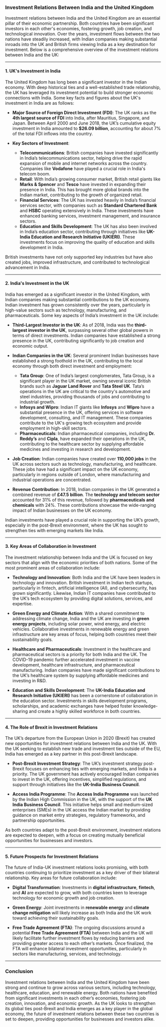 ### Investment Relations Between India and the United Kingdom

Investment relations between India and the United Kingdom are an essential pillar of their economic partnership. Both countries have been significant investors in each other's economies, fostering growth, job creation, and technological innovation. Over the years, investment flows between the two nations have steadily increased, with Indian companies making substantial inroads into the UK and British firms viewing India as a key destination for investment. Below is a comprehensive overview of the investment relations between India and the UK:

---

#### 1. **UK's Investment in India**
The United Kingdom has long been a significant investor in the Indian economy. With deep historical ties and a well-established trade relationship, the UK has leveraged its investment potential to build stronger economic connections with India. Some key facts and figures about the UK's investment in India are as follows:

- **Major Source of Foreign Direct Investment (FDI)**: The UK ranks as the **4th largest source of FDI** into India, after Mauritius, Singapore, and Japan. Between April 2000 and June 2018, the UK’s cumulative equity investment in India amounted to **$26.09 billion**, accounting for about 7% of the total FDI inflows into the country.
  
- **Key Sectors of Investment**:
  - **Telecommunications**: British companies have invested significantly in India’s telecommunications sector, helping drive the rapid expansion of mobile and internet networks across the country. Companies like **Vodafone** have played a crucial role in India's telecom boom.
  - **Retail**: With India’s growing consumer market, British retail giants like **Marks & Spencer** and **Tesco** have invested in expanding their presence in India. This has brought more global brands into the Indian market, contributing to the growth of organized retail.
  - **Financial Services**: The UK has invested heavily in India’s financial services sector, with companies such as **Standard Chartered Bank** and **HSBC** operating extensively in India. These investments have enhanced banking services, investment management, and insurance sectors.
  - **Education and Skills Development**: The UK has also been involved in India’s education sector, contributing through initiatives like **UK-India Education and Research Initiative (UKIERI)**. These investments focus on improving the quality of education and skills development in India.

British investments have not only supported key industries but have also created jobs, improved infrastructure, and contributed to technological advancement in India.

---

#### 2. **India's Investment in the UK**
India has emerged as a significant investor in the United Kingdom, with Indian companies making substantial contributions to the UK economy. Indian investment has grown consistently over the years, particularly in high-value sectors such as technology, manufacturing, and pharmaceuticals. Some key aspects of India’s investment in the UK include:

- **Third-Largest Investor in the UK**: As of 2018, India was the **third-largest investor in the UK**, surpassing several other global powers in terms of direct investments. Indian companies have established a strong presence in the UK, contributing significantly to job creation and economic output.

- **Indian Companies in the UK**: Several prominent Indian businesses have established a strong foothold in the UK, contributing to the local economy through both direct investment and employment:
  - **Tata Group**: One of India’s largest conglomerates, Tata Group, is a significant player in the UK market, owning several iconic British brands such as **Jaguar Land Rover** and **Tata Steel UK**. Tata’s operations in the UK are critical to the country's automotive and steel industries, providing thousands of jobs and contributing to industrial growth.
  - **Infosys and Wipro**: Indian IT giants like **Infosys** and **Wipro** have a substantial presence in the UK, offering services in software development, consulting, and IT management. These companies contribute to the UK's growing tech ecosystem and provide employment in high-skill sectors.
  - **Pharmaceuticals**: Indian pharmaceutical companies, including **Dr. Reddy’s** and **Cipla**, have expanded their operations in the UK, contributing to the healthcare sector by supplying affordable medicines and investing in research and development.

- **Job Creation**: Indian companies have created over **110,000 jobs** in the UK across sectors such as technology, manufacturing, and healthcare. These jobs have had a significant impact on the UK economy, particularly in regions outside of London, where manufacturing and industrial operations are concentrated.

- **Revenue Contribution**: In 2018, Indian companies in the UK generated a combined revenue of **£47.5 billion**. The **technology and telecom sector** accounted for 31% of this revenue, followed by **pharmaceuticals and chemicals** with 24%. These contributions showcase the wide-ranging impact of Indian businesses on the UK economy.

Indian investments have played a crucial role in supporting the UK’s growth, especially in the post-Brexit environment, where the UK has sought to strengthen ties with emerging markets like India.

---

#### 3. **Key Areas of Collaboration in Investment**
The investment relationship between India and the UK is focused on key sectors that align with the economic priorities of both nations. Some of the most prominent areas of collaboration include:

- **Technology and Innovation**: Both India and the UK have been leaders in technology and innovation. British investment in Indian tech startups, particularly in fintech, artificial intelligence (AI), and cybersecurity, has grown significantly. Likewise, Indian IT companies have contributed to the UK’s tech ecosystem by providing digital solutions, services, and expertise.
  
- **Green Energy and Climate Action**: With a shared commitment to addressing climate change, India and the UK are investing in **green energy projects**, including solar power, wind energy, and electric vehicles. Collaborative investments in renewable energy and green infrastructure are key areas of focus, helping both countries meet their sustainability goals.

- **Healthcare and Pharmaceuticals**: Investment in the healthcare and pharmaceutical sectors is a priority for both India and the UK. The COVID-19 pandemic further accelerated investment in vaccine development, healthcare infrastructure, and pharmaceutical manufacturing. Indian companies have made significant contributions to the UK’s healthcare system by supplying affordable medicines and investing in R&D.

- **Education and Skills Development**: The **UK-India Education and Research Initiative (UKIERI)** has been a cornerstone of collaboration in the education sector. Investments in skills development programs, scholarships, and academic exchanges have helped foster knowledge-sharing and create a highly skilled workforce in both countries.

---

#### 4. **The Role of Brexit in Investment Relations**
The UK’s departure from the European Union in 2020 (Brexit) has created new opportunities for investment relations between India and the UK. With the UK seeking to establish new trade and investment ties outside of the EU, India has emerged as a key partner in this post-Brexit landscape.

- **Post-Brexit Investment Strategy**: The UK’s investment strategy post-Brexit focuses on enhancing ties with emerging markets, and India is a priority. The UK government has actively encouraged Indian companies to invest in the UK, offering incentives, simplified regulations, and support through initiatives like the **UK-India Business Council**.
  
- **Access India Programme**: The **Access India Programme** was launched by the Indian High Commission in the UK, with the support of the **UK India Business Council**. This initiative helps small and medium-sized enterprises (SMEs) in the UK access the Indian market by providing guidance on market entry strategies, regulatory frameworks, and partnership opportunities.

As both countries adapt to the post-Brexit environment, investment relations are expected to deepen, with a focus on creating mutually beneficial opportunities for businesses and investors.

---

#### 5. **Future Prospects for Investment Relations**
The future of India-UK investment relations looks promising, with both countries continuing to prioritize investment as a key driver of their bilateral relationship. Key areas for future collaboration include:

- **Digital Transformation**: Investments in **digital infrastructure**, **fintech**, and **AI** are expected to grow, with both countries keen to leverage technology for economic growth and job creation.
  
- **Green Energy**: Joint investments in **renewable energy** and **climate change mitigation** will likely increase as both India and the UK work toward achieving their sustainability goals.
  
- **Free Trade Agreement (FTA)**: The ongoing discussions around a potential **Free Trade Agreement (FTA)** between India and the UK will likely facilitate further investment flows by reducing barriers and providing greater access to each other’s markets. Once finalized, the FTA will enhance bilateral investment opportunities, particularly in sectors like manufacturing, services, and technology.

---

### Conclusion
Investment relations between India and the United Kingdom have been strong and continue to grow across various sectors, including technology, healthcare, education, and renewable energy. Both nations have benefited from significant investments in each other’s economies, fostering job creation, innovation, and economic growth. As the UK looks to strengthen its global ties post-Brexit and India emerges as a key player in the global economy, the future of investment relations between these two countries is set to deepen, providing opportunities for businesses and investors alike.